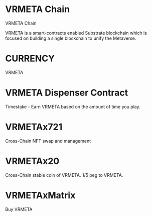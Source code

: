 # VRMETA Chain
VRMETA Chain


VRMETA is a smart-contracts enabled Substrate blockchain which is focused on building a single blockchain to unify the Metaverse.

# CURRENCY 
VRMETA
# VRMETA Dispenser Contract 
Timestake - Earn VRMETA based on the amount of time you play.
# VRMETAx721 
Cross-Chain NFT swap and management
# VRMETAx20 
Cross-Chain stable coin of VRMETA.  1/5 peg to VRMETA.
# VRMETAxMatrix
Buy VRMETA
